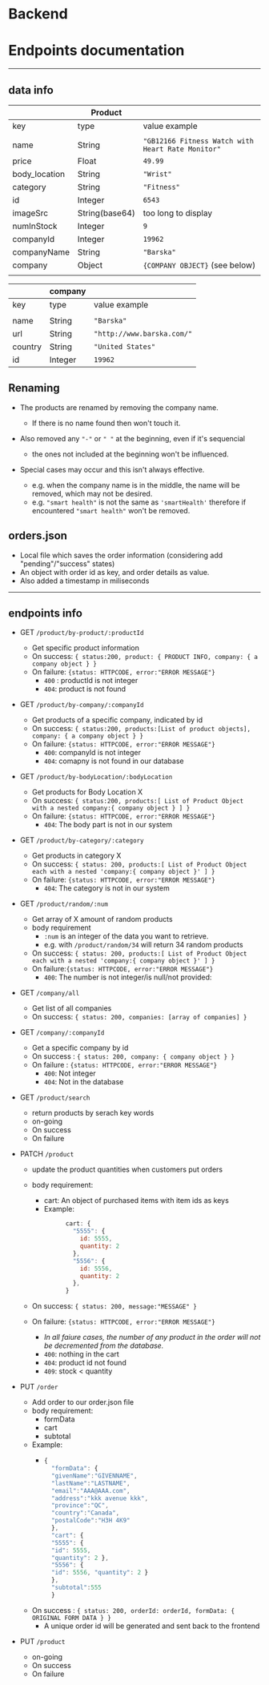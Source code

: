 # Backend

# Endpoints documentation

---

## data info

|               | Product        |                                                   |
| ------------- | -------------- | ------------------------------------------------- |
| key           | type           | value example                                     |
|               |                |                                                   |
| name          | String         | `"GB12166 Fitness Watch with Heart Rate Monitor"` |
| price         | Float          | `49.99`                                           |
| body_location | String         | `"Wrist"`                                         |
| category      | String         | `"Fitness"`                                       |
| id            | Integer        | `6543`                                            |
| imageSrc      | String(base64) | too long to display                               |
| numInStock    | Integer        | `9`                                               |
| companyId     | Integer        | `19962`                                           |
| companyName   | String         | `"Barska"`                                        |
| company       | Object         | `{COMPANY OBJECT}` (see below)                    |
|               |                |                                                   |

|         | company |                            |
| ------- | ------- | -------------------------- |
| key     | type    | value example              |
|         |         |                            |
| name    | String  | `"Barska"`                 |
| url     | String  | `"http://www.barska.com/"` |
| country | String  | `"United States"`          |
| id      | Integer | `19962`                    |

## Renaming

- The products are renamed by removing the company name.

  - If there is no name found then won't touch it.

- Also removed any `"-"` or `" "` at the beginning, even if it's sequencial
  - the ones not included at the beginning won't be influenced.
- Special cases may occur and this isn't always effective.
  - e.g. when the company name is in the middle, the name will be removed, which may not be desired.
  - e.g. `"smart health"` is not the same as `'smartHealth'` therefore if encountered `"smart health"` won't be removed.

## orders.json

- Local file which saves the order information (considering add "pending"/"success" states)
- An object with order id as key, and order details as value.
- Also added a timestamp in miliseconds

---

## endpoints info

- GET `/product/by-product/:productId`

  - Get specific product information
  - On success: `{ status:200, product: { PRODUCT INFO, company: { a company object } } `
  - On failure: `{status: HTTPCODE, error:"ERROR MESSAGE"}`
    - `400` : productId is not integer
    - `404`: product is not found

- GET `/product/by-company/:companyId`

  - Get products of a specific company, indicated by id
  - On success: `{ status:200, products:[List of product objects], company: { a company object } }`
  - On failure: `{status: HTTPCODE, error:"ERROR MESSAGE"}`
    - `400`: companyId is not integer
    - `404`: comapny is not found in our database

- GET `/product/by-bodyLocation/:bodyLocation`

  - Get products for Body Location X
  - On success: `{ status:200, products:[ List of Product Object with a nested company:{ company object } ] }`
  - On failure: `{status: HTTPCODE, error:"ERROR MESSAGE"}`
    - `404`: The body part is not in our system

- GET `/product/by-category/:category`

  - Get products in category X
  - On success: `{ status: 200, products:[ List of Product Object each with a nested 'company:{ company object }' ] }`
  - On failure: `{status: HTTPCODE, error:"ERROR MESSAGE"}`
    - `404`: The category is not in our system

- GET `/product/random/:num`

  - Get array of X amount of random products
  - body requirement
    - `:num` is an integer of the data you want to retrieve.
    - e.g. with `/product/random/34` will return 34 random products
  - On success: `{ status: 200, products:[ List of Product Object each with a nested 'company:{ company object }' ] }`
  - On failure:`{status: HTTPCODE, error:"ERROR MESSAGE"}`
    - `400`: The number is not integer/is null/not provided:

- GET `/company/all`

  - Get list of all companies
  - On success: `{ status: 200, companies: [array of companies] }`

- GET `/company/:companyId`

  - Get a specific company by id
  - On success : `{ status: 200, company: { company object } }`
  - On failure : `{status: HTTPCODE, error:"ERROR MESSAGE"}`
    - `400`: Not integer
    - `404`: Not in the database

- GET `/product/search`

  - return products by serach key words
  - on-going
  - On success
  - On failure

- PATCH `/product`

  - update the product quantities when customers put orders
  - body requirement:

    - cart: An object of purchased items with item ids as keys
    - Example:
      ```javascript
            cart: {
              "5555": {
                id: 5555,
                quantity: 2
              },
              "5556": {
                id: 5556,
                quantity: 2
              },
            }
      ```

  - On success: `{ status: 200, message:"MESSAGE" }`
  - On failure: `{status: HTTPCODE, error:"ERROR MESSAGE"}`
    - _In all faiure cases, the number of any product in the order will not be decremented from the database._
    - `400`: nothing in the cart
    - `404`: product id not found
    - `409`: stock < quantity

- PUT `/order`

  - Add order to our order.json file
  - body requirement:
    - formData
    - cart
    - subtotal
  - Example:
    - ```javascript
      {
        "formData": {
        "givenName":"GIVENNAME",
        "lastName":"LASTNAME",
        "email":"AAA@AAA.com",
        "address":"kkk avenue kkk",
        "province":"QC",
        "country":"Canada",
        "postalCode":"H3H 4K9"
        },
        "cart": {
        "5555": {
        "id": 5555,
        "quantity": 2 },
        "5556": {
        "id": 5556, "quantity": 2 }
        },
        "subtotal":555
        }
      ```
  - On success : `{ status: 200, orderId: orderId, formData: { ORIGINAL FORM DATA } }`
    - A unique order id will be generated and sent back to the frontend

- PUT `/product`
  - on-going
  - On success
  - On failure
